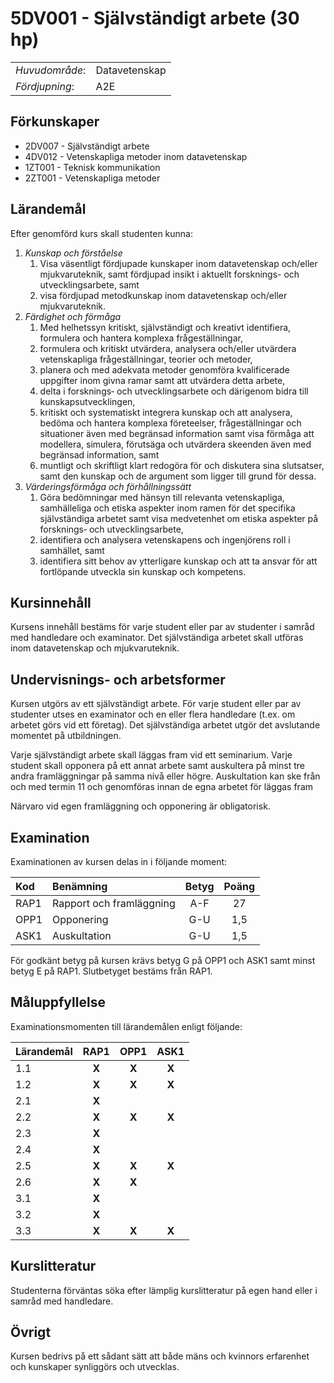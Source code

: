 # 5DV001 - Självständigt arbete (30 hp)

|     |     |
| --- | --- | 
| *Huvudområde*: | Datavetenskap | 
| *Fördjupning*: | A2E | 

## Förkunskaper

- 2DV007 - Självständigt arbete
- 4DV012 - Vetenskapliga metoder inom datavetenskap
- 1ZT001 - Teknisk kommunikation
- 2ZT001 - Vetenskapliga metoder

## Lärandemål

Efter genomförd kurs skall studenten kunna:

1. *Kunskap och förståelse*
    1. Visa väsentligt fördjupade kunskaper inom datavetenskap och/eller mjukvaruteknik, samt fördjupad insikt i aktuellt forsknings- och utvecklingsarbete, samt
    2. visa fördjupad metodkunskap inom datavetenskap och/eller mjukvaruteknik.
2. *Färdighet och förmåga*
    1. Med helhetssyn kritiskt, självständigt och kreativt identifiera, formulera och hantera komplexa frågeställningar, 
    2. formulera och kritiskt utvärdera, analysera och/eller utvärdera vetenskapliga frågeställningar, teorier och metoder,
    3. planera och med adekvata metoder genomföra kvalificerade uppgifter inom givna ramar samt att utvärdera detta arbete,
    4. delta i forsknings‐ och utvecklingsarbete och därigenom bidra till kunskapsutvecklingen,
    5. kritiskt och systematiskt integrera kunskap och att analysera, bedöma och hantera komplexa företeelser, frågeställningar och situationer även med begränsad information samt visa förmåga att modellera, simulera, förutsäga och utvärdera skeenden även med begränsad information, samt
    6. muntligt och skriftligt klart redogöra för och diskutera sina slutsatser, samt den kunskap och de argument som ligger till grund för dessa.
3. *Värderingsförmåga och förhållningssätt*
    1. Göra bedömningar med hänsyn till relevanta vetenskapliga, samhälleliga och etiska aspekter inom ramen för det specifika självständiga arbetet samt visa medvetenhet om etiska aspekter på forsknings‐ och utvecklingsarbete, 
    2. identifiera och analysera vetenskapens och ingenjörens roll i samhället, samt
    3. identifiera sitt behov av ytterligare kunskap och att ta ansvar för att fortlöpande utveckla sin kunskap och kompetens.

## Kursinnehåll

Kursens innehåll bestäms för varje student eller par av studenter i samråd med handledare och examinator. Det självständiga arbetet skall utföras inom datavetenskap och mjukvaruteknik.

## Undervisnings- och arbetsformer

Kursen utgörs av ett självständigt arbete. För varje student eller par av studenter utses en examinator och en eller flera handledare (t.ex. om arbetet görs vid ett företag). Det självständiga arbetet utgör det avslutande momentet på utbildningen.

Varje självständigt arbete skall läggas fram vid ett seminarium. Varje student skall opponera på ett annat arbete samt auskultera på minst tre andra framläggningar på samma nivå eller högre. Auskultation kan ske från och med termin 11 och genomföras innan de egna arbetet för läggas fram

Närvaro vid egen framläggning och opponering är obligatorisk.

## Examination

Examinationen av kursen delas in i följande moment:

| Kod  | Benämning             | Betyg | Poäng |  
| :--- | :-------------------- | :---: | :---: |  
| RAP1 | Rapport och framläggning  | A-F   | 27    |  
| OPP1 | Opponering            | G-U   | 1,5   |  
| ASK1 | Auskultation           | G-U   | 1,5   |  

För godkänt betyg på kursen krävs betyg G på OPP1 och ASK1 samt minst betyg E på RAP1. Slutbetyget bestäms från RAP1.

## Måluppfyllelse

Examinationsmomenten till lärandemålen enligt följande:

| Lärandemål | RAP1  | OPP1  | ASK1  |
| :--------- | :---: | :---: | :---: |
| 1.1        | **X** | **X** | **X** |
| 1.2        | **X** | **X** | **X** |
| 2.1        | **X** |       |       |
| 2.2        | **X** | **X** | **X** |
| 2.3        | **X** |       |       |
| 2.4        | **X** |       |       |
| 2.5        | **X** | **X** | **X** |
| 2.6        | **X** | **X** |       |
| 3.1        | **X** |       |       |
| 3.2        | **X** |       |       |
| 3.3        | **X** | **X** | **X** |


## Kurslitteratur

Studenterna förväntas söka efter lämplig kurslitteratur på egen hand eller i samråd med handledare.

## Övrigt

Kursen bedrivs på ett sådant sätt att både mäns och kvinnors erfarenhet och kunskaper synliggörs och utvecklas.